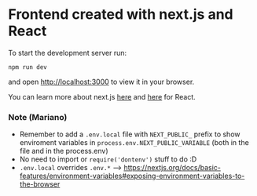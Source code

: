 # Frontend created with next.js and React

To start the development server run:

`npm run dev`

and open [http://localhost:3000](http://localhost:3000) to view it in your browser.

You can learn more about next.js [here](https://nextjs.org/docs) and [here](https://reactjs.org/docs/getting-started.html) for React.

### Note (Mariano)

- Remember to add a `.env.local` file with `NEXT_PUBLIC_` prefix to show enviroment variables in `process.env.NEXT_PUBLIC_VARIABLE` (both in the file and in the process.env)
- No need to import or `require('dontenv')` stuff to do :D
- `.env.local` overrides `.env.*` --> https://nextjs.org/docs/basic-features/environment-variables#exposing-environment-variables-to-the-browser